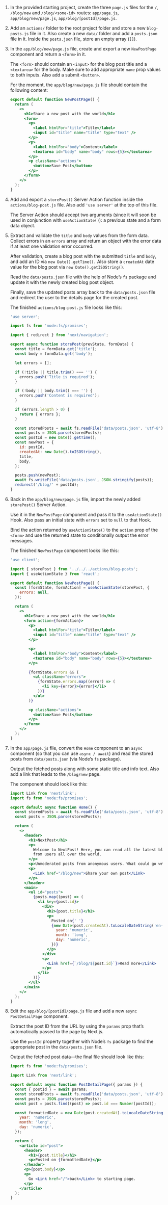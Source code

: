 1. In the provided starting project, create the three `page.js` files for the `/`, `/blog/new` and `/blog/<some-id>` routes: `app/page.js`, `app/blog/new/page.js`, `app/blog/[postId]/page.js`.

2. Add an `actions/` folder to the root project folder and store a new `blog-posts.js` file in it. Also create a new `data/` folder and add a `posts.json` file in it. Inside the `posts.json` file, store an empty array (`[]`).

3. In the `app/blog/new/page.js` file, create and export a new `NewPostPage` component and return a `<form>` in it.

   The `<form>` should contain an `<input>` for the blog post title and a `<textarea>` for the body. Make sure to add appropriate `name` prop values to both inputs. Also add a submit `<button>`.

   For the moment, the `app/blog/new/page.js` file should contain the following content:

   ```jsx
   export default function NewPostPage() {
     return (
       <>
         <h1>Share a new post with the world</h1>
         <form>
           <p>
             <label htmlFor="title">Title</label>
             <input id="title" name="title" type="text" />
           </p>
           <p>
             <label htmlFor="body">Content</label>
             <textarea id="body" name="body" rows={5}></textarea>
           </p>
           <p className="actions">
             <button>Save Post</button>
           </p>
         </form>
       </>
     );
   }
   ```

4. Add and export a `storePost()` Server Action function inside the `actions/blog-post.js` file. Also add `'use server'` at the top of this file.

   The Server Action should accept two arguments (since it will soon be used in conjunction with `useActionState()`): a previous state and a form data object.

5. Extract and validate the `title` and `body` values from the form data. Collect errors in an `errors` array and return an object with the error data if at least one validation error occurred.

   After validation, create a blog post with the submitted `title` and `body`, and add an ID via `new Date().getTime().` Also store a `createdAt` date value for the blog post via `new Date().getISOString()`.

   Read the `data/posts.json` file with the help of Node’s `fs` package and update it with the newly created blog post object.

   Finally, save the updated posts array back to the `data/posts.json` file and redirect the user to the details page for the created post.

   The finished `actions/blog-post.js` file looks like this:

   ```jsx
   'use server';

   import fs from 'node:fs/promises';

   import { redirect } from 'next/navigation';

   export async function storePost(prevState, formData) {
     const title = formData.get('title');
     const body = formData.get('body');

     let errors = [];

     if (!title || title.trim() === '') {
       errors.push('Title is required');
     }

     if (!body || body.trim() === '') {
       errors.push('Content is required');
     }

     if (errors.length > 0) {
       return { errors };
     }

     const storedPosts = await fs.readFile('data/posts.json', 'utf-8');
     const posts = JSON.parse(storedPosts);
     const postId = new Date().getTime();
     const newPost = {
       id: postId,
       createdAt: new Date().toISOString(),
       title,
       body,
     };

     posts.push(newPost);
     await fs.writeFile('data/posts.json', JSON.stringify(posts));
     redirect('/blog/' + postId);
   }
   ```

6. Back in the `app/blog/new/page.js` file, import the newly added `storePost()` Server Action.

   Use it in the `NewPostPage` component and pass it to the `useActionState()` Hook. Also pass an initial state with `errors` set to `null` to that Hook.

   Bind the action returned by `useActionState()` to the `action` prop of the `<form>` and use the returned state to conditionally output the error messages.

   The finished `NewPostPage` component looks like this:

   ```jsx
   'use client';

   import { storePost } from '../../../actions/blog-posts';
   import { useActionState } from 'react';

   export default function NewPostPage() {
     const [formState, formAction] = useActionState(storePost, {
       errors: null,
     });

     return (
       <>
         <h1>Share a new post with the world</h1>
         <form action={formAction}>
           <p>
             <label htmlFor="title">Title</label>
             <input id="title" name="title" type="text" />
           </p>

           <p>
             <label htmlFor="body">Content</label>
             <textarea id="body" name="body" rows={5}></textarea>
           </p>

           {formState.errors && (
             <ul className="errors">
               {formState.errors.map((error) => (
                 <li key={error}>{error}</li>
               ))}
             </ul>
           )}

           <p className="actions">
             <button>Save Post</button>
           </p>
         </form>
       </>
     );
   }
   ```

7. In the `app/page.js` file, convert the `Home` component to an `async` component (so that you can use `async / await`) and read the stored posts from `data/posts.json` (via Node’s `fs` package).

   Output the fetched posts along with some static title and info text. Also add a link that leads to the `/blog/new` page.

   The component should look like this:

   ```jsx
   import Link from 'next/link';
   import fs from 'node:fs/promises';

   export default async function Home() {
     const storedPosts = await fs.readFile('data/posts.json', 'utf-8');
     const posts = JSON.parse(storedPosts);

     return (
       <>
         <header>
           <h1>NextPost</h1>
           <p>
             Welcome to NextPost! Here, you can read all the latest blog posts
             from users all over the world.
           </p>
           <p>Unmoderated posts from anonymous users. What could go wrong?</p>
           <p>
             <Link href="/blog/new">Share your own post</Link>
           </p>
         </header>
         <main>
           <ul id="posts">
             {posts.map((post) => (
               <li key={post.id}>
                 <div>
                   <h2>{post.title}</h2>
                   <p>
                     Posted on{' '}
                     {new Date(post.createdAt).toLocaleDateString('en-US', {
                       year: 'numeric',
                       month: 'long',
                       day: 'numeric',
                     })}
                   </p>
                 </div>
                 <p>
                   <Link href={`/blog/${post.id}`}>Read more</Link>
                 </p>
               </li>
             ))}
           </ul>
         </main>
       </>
     );
   }
   ```

8. Edit the `app/blog/[postId]/page.js` file and add a new `async` `PostDetailPage` component.

   Extract the post ID from the URL by using the `params` prop that’s automatically passed to the page by Next.js.

   Use the `postId` property together with Node’s `fs` package to find the appropriate post in the `data/posts.json` file.

   Output the fetched post data—the final file should look like this:

    ```jsx
    import fs from 'node:fs/promises';

    import Link from 'next/link';

    export default async function PostDetailPage({ params }) {
      const { postId } = await params;
      const storedPosts = await fs.readFile('data/posts.json', 'utf-8');
      const posts = JSON.parse(storedPosts);
      const post = posts.find((post) => post.id === Number(postId));

      const formattedDate = new Date(post.createdAt).toLocaleDateString('en-US', {
        year: 'numeric',
        month: 'long',
        day: 'numeric',
      });

      return (
        <article id="post">
          <header>
            <h1>{post.title}</h1>
            <p>Posted on {formattedDate}</p>
          </header>
          <p>{post.body}</p>
          <p>
            Go <Link href="/">back</Link> to starting page.
          </p>
        </article>
      );
    }
    ```
